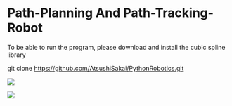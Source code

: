 # Path-Planning And Path-Tracking-Robot


To be able to run the program, please download and install the cubic spline library

git clone https://github.com/AtsushiSakai/PythonRobotics.git

![](https://github.com/nyomankrisnaprebawa/Path-Planning-and-Path-Tracking-Robot/blob/main/ezgif.com-gif-maker.gif)




![](https://github.com/nyomankrisnaprebawa/Path-Planning-and-Path-Tracking-Robot/blob/main/ezgif.com-gif-maker2.gif)
